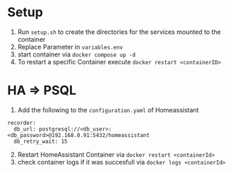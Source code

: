 # Setup

1. Run `setup.sh` to create the directories for the services mounted to the container
2. Replace Parameter in `variables.env`
4. start container via `docker compose up -d`
5. To restart a specific Container execute `docker restart <containerID>`

# HA => PSQL

1. Add the following to the `configuration.yaml` of Homeassistant
  
```
recorder:
  db_url: postgresql://<db_user>:<db_password>@192.168.0.91:5432/homeassistant
  db_retry_wait: 15
```

2. Restart HomeAssistant Container via `docker restart <containerId>`
3. check container logs if it was succesfull via `docker logs <containerId>`
